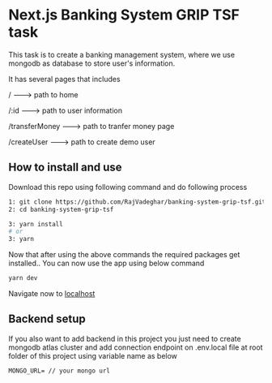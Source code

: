 # Next.js Banking System GRIP TSF task

This task is to create a banking management system, where we use mongodb as database to store user's information.

It has several pages that includes

/ ---> path to home

/:id ---> path to user information

/transferMoney ---> path to tranfer money page

/createUser ---> path to create demo user

## How to install and use

Download this repo using following command and do following process

```bash
1: git clone https://github.com/RajVadeghar/banking-system-grip-tsf.git
2: cd banking-system-grip-tsf

3: yarn install
# or
3: yarn
```

Now that after using the above commands the required packages get installed.. You can now use the app using below command

```bash
yarn dev
```

Navigate now to [localhost](http://localhost:3000)

## Backend setup

If you also want to add backend in this project you just need to create mongodb atlas cluster and add connection endpoint on .env.local file at root folder of this project using variable name as below

```
MONGO_URL= // your mongo url
```
